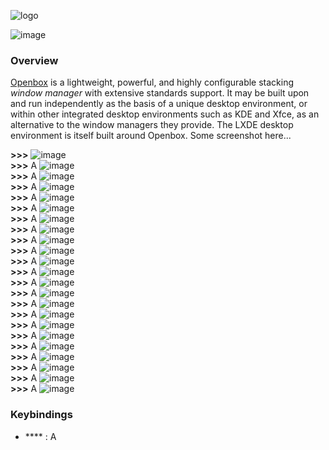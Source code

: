 ![logo](https://raw.githubusercontent.com/adi1090x/archlinux/master/images/logo_ob.png) <br />

![image](https://raw.githubusercontent.com/adi1090x/archlinux/master/images/openbox.jpeg) <br />

### Overview
[Openbox](http://openbox.org/wiki/Main_Page) is a lightweight, powerful, and highly configurable stacking *window manager* with extensive standards support. It may be built upon and run independently as the basis of a unique desktop environment, or within other integrated desktop environments such as KDE and Xfce, as an alternative to the window managers they provide. The LXDE desktop environment is itself built around Openbox. Some screenshot here...

**>>>** 
![image](https://raw.githubusercontent.com/adi1090x/archlinux/master/images/openbox/ob_1.png) <br />
**>>>** A
![image](https://raw.githubusercontent.com/adi1090x/archlinux/master/images/openbox/ob_2.png) <br />
**>>>** A
![image](https://raw.githubusercontent.com/adi1090x/archlinux/master/images/openbox/ob_3.png) <br />
**>>>** A
![image](https://raw.githubusercontent.com/adi1090x/archlinux/master/images/openbox/ob_4.png) <br />
**>>>** A
![image](https://raw.githubusercontent.com/adi1090x/archlinux/master/images/openbox/ob_5.png) <br />
**>>>** A
![image](https://raw.githubusercontent.com/adi1090x/archlinux/master/images/openbox/ob_6.png) <br />
**>>>** A
![image](https://raw.githubusercontent.com/adi1090x/archlinux/master/images/openbox/ob_7.png) <br />
**>>>** A
![image](https://raw.githubusercontent.com/adi1090x/archlinux/master/images/openbox/ob_8.png) <br />
**>>>** A
![image](https://raw.githubusercontent.com/adi1090x/archlinux/master/images/openbox/ob_9.png) <br />
**>>>** A
![image](https://raw.githubusercontent.com/adi1090x/archlinux/master/images/openbox/ob_10.png) <br />
**>>>** A
![image](https://raw.githubusercontent.com/adi1090x/archlinux/master/images/openbox/ob_11.png) <br />
**>>>** A
![image](https://raw.githubusercontent.com/adi1090x/archlinux/master/images/openbox/ob_12.png) <br />
**>>>** A
![image](https://raw.githubusercontent.com/adi1090x/archlinux/master/images/openbox/ob_13.png) <br />
**>>>** A
![image](https://raw.githubusercontent.com/adi1090x/archlinux/master/images/openbox/ob_14.png) <br />
**>>>** A
![image](https://raw.githubusercontent.com/adi1090x/archlinux/master/images/openbox/ob_15.png) <br />
**>>>** A
![image](https://raw.githubusercontent.com/adi1090x/archlinux/master/images/openbox/ob_16.png) <br />
**>>>** A
![image](https://raw.githubusercontent.com/adi1090x/archlinux/master/images/openbox/ob_17.png) <br />
**>>>** A
![image](https://raw.githubusercontent.com/adi1090x/archlinux/master/images/openbox/ob_18.png) <br />
**>>>** A
![image](https://raw.githubusercontent.com/adi1090x/archlinux/master/images/openbox/ob_19.png) <br />
**>>>** A
![image](https://raw.githubusercontent.com/adi1090x/archlinux/master/images/openbox/ob_20.png) <br />
**>>>** A
![image](https://raw.githubusercontent.com/adi1090x/archlinux/master/images/openbox/ob_21.png) <br />
**>>>** A
![image](https://raw.githubusercontent.com/adi1090x/archlinux/master/images/openbox/ob_22.png) <br />
**>>>** A
![image](https://raw.githubusercontent.com/adi1090x/archlinux/master/images/openbox/ob_23.png) <br />

### Keybindings

+ **** : A
